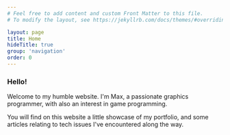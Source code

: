 ```yaml
---
# Feel free to add content and custom Front Matter to this file.
# To modify the layout, see https://jekyllrb.com/docs/themes/#overriding-theme-defaults

layout: page
title: Home
hideTitle: true
group: 'navigation'
order: 0
---
```


<h3 class="page-heading">Hello!</h3>

Welcome to my humble website. I'm Max, a passionate graphics programmer, with also an 
interest in game programming.

You will find on this website a little showcase of my portfolio, and some articles 
relating to tech issues I've encountered along the way. 

